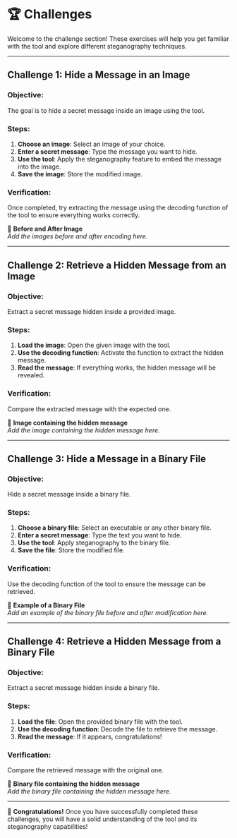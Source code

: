 # 🏆 Challenges

Welcome to the challenge section! These exercises will help you get familiar with the tool and explore different steganography techniques.

---

## Challenge 1: Hide a Message in an Image

### Objective:

The goal is to hide a secret message inside an image using the tool.

### Steps:

1. **Choose an image**: Select an image of your choice.
2. **Enter a secret message**: Type the message you want to hide.
3. **Use the tool**: Apply the steganography feature to embed the message into the image.
4. **Save the image**: Store the modified image.

### Verification:

Once completed, try extracting the message using the decoding function of the tool to ensure everything works correctly.

📌 **Before and After Image**  
_Add the images before and after encoding here._

---

## Challenge 2: Retrieve a Hidden Message from an Image

### Objective:

Extract a secret message hidden inside a provided image.

### Steps:

1. **Load the image**: Open the given image with the tool.
2. **Use the decoding function**: Activate the function to extract the hidden message.
3. **Read the message**: If everything works, the hidden message will be revealed.

### Verification:

Compare the extracted message with the expected one.

📌 **Image containing the hidden message**  
_Add the image containing the hidden message here._

---

## Challenge 3: Hide a Message in a Binary File

### Objective:

Hide a secret message inside a binary file.

### Steps:

1. **Choose a binary file**: Select an executable or any other binary file.
2. **Enter a secret message**: Type the text you want to hide.
3. **Use the tool**: Apply steganography to the binary file.
4. **Save the file**: Store the modified file.

### Verification:

Use the decoding function of the tool to ensure the message can be retrieved.

📌 **Example of a Binary File**  
_Add an example of the binary file before and after modification here._

---

## Challenge 4: Retrieve a Hidden Message from a Binary File

### Objective:

Extract a secret message hidden inside a binary file.

### Steps:

1. **Load the file**: Open the provided binary file with the tool.
2. **Use the decoding function**: Decode the file to retrieve the message.
3. **Read the message**: If it appears, congratulations!

### Verification:

Compare the retrieved message with the original one.

📌 **Binary file containing the hidden message**  
_Add the binary file containing the hidden message here._

---

🎯 **Congratulations!** Once you have successfully completed these challenges, you will have a solid understanding of the tool and its steganography capabilities!

